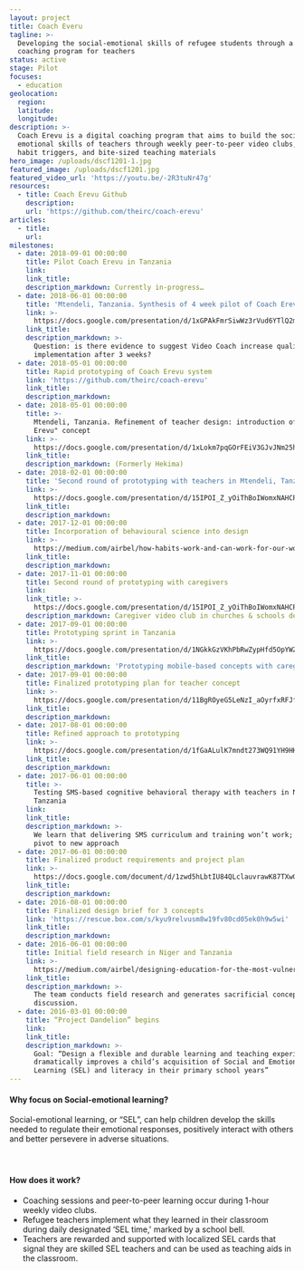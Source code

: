 ```yaml
---
layout: project
title: Coach Everu
tagline: >-
  Developing the social-emotional skills of refugee students through a virtual
  coaching program for teachers
status: active
stage: Pilot
focuses:
  - education
geolocation:
  region:
  latitude:
  longitude:
description: >-
  Coach Erevu is a digital coaching program that aims to build the social
  emotional skills of teachers through weekly peer-to-peer video clubs, timely
  habit triggers, and bite-sized teaching materials
hero_image: /uploads/dscf1201-1.jpg
featured_image: /uploads/dscf1201.jpg
featured_video_url: 'https://youtu.be/-2R3tuNr47g'
resources:
  - title: Coach Erevu Github
    description:
    url: 'https://github.com/theirc/coach-erevu'
articles:
  - title:
    url:
milestones:
  - date: 2018-09-01 00:00:00
    title: Pilot Coach Erevu in Tanzania
    link:
    link_title:
    description_markdown: Currently in-progress…
  - date: 2018-06-01 00:00:00
    title: 'Mtendeli, Tanzania. Synthesis of 4 week pilot of Coach Erevu'
    link: >-
      https://docs.google.com/presentation/d/1xGPAkFmrSiwWz3rVud6YTlQ2mYGLIM1CQmt07rU6604/edit?usp=sharing
    link_title:
    description_markdown: >-
      Question: is there evidence to suggest Video Coach increase quality SEL
      implementation after 3 weeks?
  - date: 2018-05-01 00:00:00
    title: Rapid prototyping of Coach Erevu system
    link: 'https://github.com/theirc/coach-erevu'
    link_title:
    description_markdown:
  - date: 2018-05-01 00:00:00
    title: >-
      Mtendeli, Tanzania. Refinement of teacher design: introduction of "Coach
      Erevu" concept
    link: >-
      https://docs.google.com/presentation/d/1xLokm7pqGOrFEiV3GJvJNm25hvHCg4whaFhMJa0mx6g/edit?usp=sharing
    link_title:
    description_markdown: (Formerly Hekima)
  - date: 2018-02-01 00:00:00
    title: 'Second round of prototyping with teachers in Mtendeli, Tanzania'
    link: >-
      https://docs.google.com/presentation/d/15IPOI_Z_yOiThBoIWomxNAHCPihMcZQBU4Yqkwvur9I/edit?usp=sharing
    link_title:
    description_markdown:
  - date: 2017-12-01 00:00:00
    title: Incorporation of behavioural science into design
    link: >-
      https://medium.com/airbel/how-habits-work-and-can-work-for-our-work-with-refugees-d5a1f4adc661
    link_title:
    description_markdown:
  - date: 2017-11-01 00:00:00
    title: Second round of prototyping with caregivers
    link:
    link_title: >-
      https://docs.google.com/presentation/d/15IPOI_Z_yOiThBoIWomxNAHCPihMcZQBU4Yqkwvur9I/edit?usp=sharing
    description_markdown: Caregiver video club in churches & schools design sprint
  - date: 2017-09-01 00:00:00
    title: Prototyping sprint in Tanzania
    link: >-
      https://docs.google.com/presentation/d/1NGkkGzVKhPbRwZypHfd5OpYWZNLqu0YrEqLBUA1Fem0/edit?usp=sharing
    link_title:
    description_markdown: 'Prototyping mobile-based concepts with caregivers, youth and teachers.'
  - date: 2017-09-01 00:00:00
    title: Finalized prototyping plan for teacher concept
    link: >-
      https://docs.google.com/presentation/d/11BgROyeG5LeNzI_aOyrfxRFJfXFPDbUWxx-s75gxNUc/edit?usp=sharing
    link_title:
    description_markdown:
  - date: 2017-08-01 00:00:00
    title: Refined approach to prototyping
    link: >-
      https://docs.google.com/presentation/d/1fGaALulK7mndt273WQ91YH9HK3OrvnsptHQ2HVwSxCo/edit?usp=sharing
    link_title:
    description_markdown:
  - date: 2017-06-01 00:00:00
    title: >-
      Testing SMS-based cognitive behavioral therapy with teachers in Nyarugusu,
      Tanzania
    link:
    link_title:
    description_markdown: >-
      We learn that delivering SMS curriculum and training won’t work; must
      pivot to new approach
  - date: 2017-06-01 00:00:00
    title: Finalized product requirements and project plan
    link: >-
      https://docs.google.com/document/d/1zwd5hLbtIU84QLclauvrawK87TXwGmPMPb08wPCS0s4/edit?usp=sharing
    link_title:
    description_markdown:
  - date: 2016-08-01 00:00:00
    title: Finalized design brief for 3 concepts
    link: 'https://rescue.box.com/s/kyu9relvusm8w19fv80cd05ek0h9w5wi'
    link_title:
    description_markdown:
  - date: 2016-06-01 00:00:00
    title: Initial field research in Niger and Tanzania
    link: >-
      https://medium.com/airbel/designing-education-for-the-most-vulnerable-people-8d2eb753edcd
    link_title:
    description_markdown: >-
      The team conducts field research and generates sacrificial concepts for
      discussion.
  - date: 2016-03-01 00:00:00
    title: “Project Dandelion” begins
    link:
    link_title:
    description_markdown: >-
      Goal: “Design a flexible and durable learning and teaching experience that
      dramatically improves a child’s acquisition of Social and Emotional
      Learning (SEL) and literacy in their primary school years”
---
```


#### Why focus on Social-emotional learning?

Social-emotional learning, or “SEL”, can help children develop the skills needed to regulate their emotional responses, positively interact with others and better persevere in adverse situations.

#### &nbsp;

#### How does it work?

* Coaching sessions and peer-to-peer learning occur during 1-hour weekly video clubs.
* Refugee teachers implement what they learned in their classroom during daily designated ‘SEL time,' marked by a school bell.
* Teachers are rewarded and supported with localized SEL cards that signal they are skilled SEL teachers and can be used as teaching aids in the classroom.